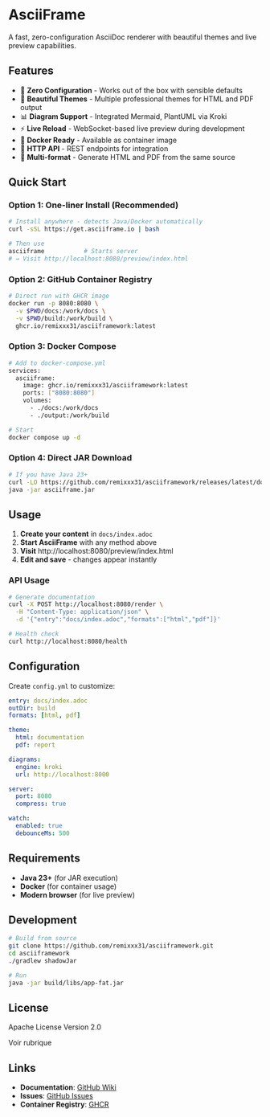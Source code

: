 # AsciiFrame

A fast, zero-configuration AsciiDoc renderer with beautiful themes and live preview capabilities.

## Features

- 🚀 **Zero Configuration** - Works out of the box with sensible defaults
- 🎨 **Beautiful Themes** - Multiple professional themes for HTML and PDF output
- 📊 **Diagram Support** - Integrated Mermaid, PlantUML via Kroki
- ⚡ **Live Reload** - WebSocket-based live preview during development
- 🐳 **Docker Ready** - Available as container image
- 🔧 **HTTP API** - REST endpoints for integration
- 📱 **Multi-format** - Generate HTML and PDF from the same source

## Quick Start

### Option 1: One-liner Install (Recommended)

```bash
# Install anywhere - detects Java/Docker automatically
curl -sSL https://get.asciiframe.io | bash

# Then use
asciiframe           # Starts server
# → Visit http://localhost:8080/preview/index.html
```

### Option 2: GitHub Container Registry

```bash
# Direct run with GHCR image
docker run -p 8080:8080 \
  -v $PWD/docs:/work/docs \
  -v $PWD/build:/work/build \
  ghcr.io/remixxx31/asciiframework:latest
```

### Option 3: Docker Compose

```bash
# Add to docker-compose.yml
services:
  asciiframe:
    image: ghcr.io/remixxx31/asciiframework:latest
    ports: ["8080:8080"]
    volumes:
      - ./docs:/work/docs
      - ./output:/work/build

# Start
docker compose up -d
```

### Option 4: Direct JAR Download

```bash
# If you have Java 23+
curl -LO https://github.com/remixxx31/asciiframework/releases/latest/download/asciiframe.jar
java -jar asciiframe.jar
```

## Usage

1. **Create your content** in `docs/index.adoc`
2. **Start AsciiFrame** with any method above
3. **Visit** http://localhost:8080/preview/index.html
4. **Edit and save** - changes appear instantly

### API Usage

```bash
# Generate documentation
curl -X POST http://localhost:8080/render \
  -H "Content-Type: application/json" \
  -d '{"entry":"docs/index.adoc","formats":["html","pdf"]}'

# Health check
curl http://localhost:8080/health
```

## Configuration

Create `config.yml` to customize:

```yaml
entry: docs/index.adoc
outDir: build
formats: [html, pdf]

theme:
  html: documentation
  pdf: report

diagrams:
  engine: kroki
  url: http://localhost:8000

server:
  port: 8080
  compress: true

watch:
  enabled: true
  debounceMs: 500
```

## Requirements

- **Java 23+** (for JAR execution)
- **Docker** (for container usage)
- **Modern browser** (for live preview)

## Development

```bash
# Build from source
git clone https://github.com/remixxx31/asciiframework.git
cd asciiframework
./gradlew shadowJar

# Run
java -jar build/libs/app-fat.jar
```

## License
Apache License
Version 2.0

Voir rubrique

## Links

- **Documentation**: [GitHub Wiki](https://github.com/remixxx31/asciiframework/wiki)
- **Issues**: [GitHub Issues](https://github.com/remixxx31/asciiframework/issues)
- **Container Registry**: [GHCR](https://ghcr.io/remixxx31/asciiframework)
